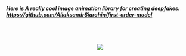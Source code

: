 ##### Here is A really cool image animation library for creating deepfakes: https://github.com/AliaksandrSiarohin/first-order-model
<br>
<br>
<p align="center">
	<img src="https://bencekotis.com/fastmeme.gif">	
</p>
